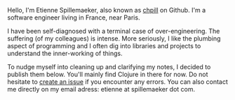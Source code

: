 Hello, I'm Etienne Spillemaeker, also known as
[chpill](https://github.com/chpill) on Github. I'm a software engineer living in
France, near Paris.

I have been self-diagnosed with a terminal case of over-engineering. The
suffering (of my colleagues) is intense. More seriously, I like the plumbing
aspect of programming and I often dig into libraries and projects to understand
the inner-working of things.

To nudge myself into cleaning up and clarifying my notes, I decided to publish
them below. You'll mainly find Clojure in there for now. Do not hesitate to
[create an issue](https://github.com/chpill/blog/issues) if you
encounter any errors. You can also contact me directly on my email adress:
etienne at spillemaeker dot com.
